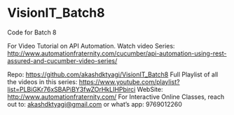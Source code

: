 # VisionIT_Batch8
Code for Batch 8

For Video Tutorial on API Automation. Watch video Series: http://www.automationfraternity.com/cucumber/api-automation-using-rest-assured-and-cucumber-video-series/

Repo: https://github.com/akashdktyagi/VisionIT_Batch8
Full Playlist of all the videos in this series: https://www.youtube.com/playlist?list=PLBiGKr76xSBAPiBY3fwZOrHkLIHPbirci
WebSite: http://www.automationfraternity.com/
For Interactive Online Classes, reach out to: akashdktyagi@gmail.com or what’s app: 9769012260
